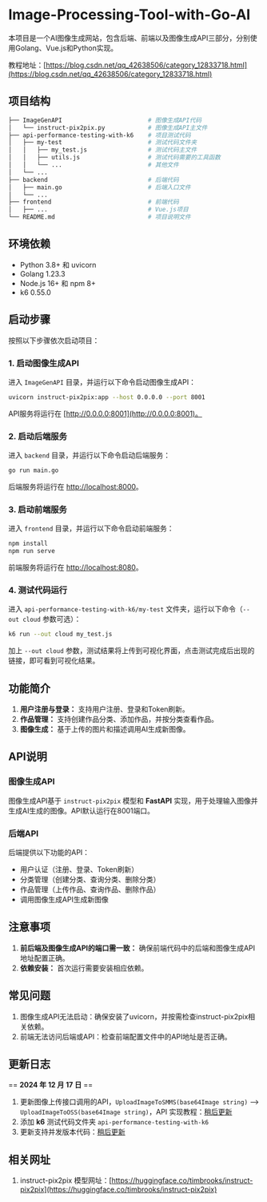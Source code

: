 # Image-Processing-Tool-with-Go-AI
本项目是一个AI图像生成网站，包含后端、前端以及图像生成API三部分，分别使用Golang、Vue.js和Python实现。

教程地址：[https://blog.csdn.net/qq_42638506/category_12833718.html](https://blog.csdn.net/qq_42638506/category_12833718.html)

## 项目结构
```bash
├── ImageGenAPI                        # 图像生成API代码
│   └── instruct-pix2pix.py            # 图像生成API主文件
├── api-performance-testing-with-k6    # 项目测试代码
│   ├── my-test                        # 测试代码文件夹
│   │   ├── my_test.js                 # 测试代码主文件
│   │   ├── utils.js                   # 测试代码需要的工具函数
│   │   └── ...                        # 其他文件
│   └── ...                 
├── backend                            # 后端代码
│   ├── main.go                        # 后端入口文件
│   └── ...                  
├── frontend                           # 前端代码
│   ├── ...                            # Vue.js项目
└── README.md                          # 项目说明文件
```
## 环境依赖

* Python 3.8+ 和 uvicorn
* Golang 1.23.3
* Node.js 16+ 和 npm 8+
* k6 0.55.0

## 启动步骤

按照以下步骤依次启动项目：
### 1. 启动图像生成API

进入 `ImageGenAPI` 目录，并运行以下命令启动图像生成API：
```bash
uvicorn instruct-pix2pix:app --host 0.0.0.0 --port 8001
```
API服务将运行在 [http://0.0.0.0:8001](http://0.0.0.0:8001)。

### 2. 启动后端服务

进入 `backend` 目录，并运行以下命令启动后端服务：
```bash
go run main.go
```

后端服务将运行在 [http://localhost:8000](http://localhost:8000)。

### 3. 启动前端服务

进入 `frontend` 目录，并运行以下命令启动前端服务：
```bash
npm install
npm run serve
```
前端服务将运行在 [http://localhost:8080](http://localhost:8080)。

### 4. 测试代码运行

进入 `api-performance-testing-with-k6/my-test` 文件夹，运行以下命令（`--out cloud` 参数可选）：
```bash
k6 run --out cloud my_test.js
```
加上 `--out cloud` 参数，测试结果将上传到可视化界面，点击测试完成后出现的链接，即可看到可视化结果。

## 功能简介

1. **用户注册与登录：** 支持用户注册、登录和Token刷新。
2. **作品管理：** 支持创建作品分类、添加作品，并按分类查看作品。
3. **图像生成：** 基于上传的图片和描述调用AI生成新图像。

## API说明

### 图像生成API

图像生成API基于 `instruct-pix2pix` 模型和 **FastAPI** 实现，用于处理输入图像并生成AI生成的图像。API默认运行在8001端口。

### 后端API

后端提供以下功能的API：

* 用户认证（注册、登录、Token刷新）
* 分类管理（创建分类、查询分类、删除分类）
* 作品管理（上传作品、查询作品、删除作品）
* 调用图像生成API生成新图像

## 注意事项

1. **前后端及图像生成API的端口需一致：** 确保前端代码中的后端和图像生成API地址配置正确。
2. **依赖安装：** 首次运行需要安装相应依赖。

## 常见问题

1. 图像生成API无法启动：确保安装了uvicorn，并按需检查instruct-pix2pix相关依赖。
2. 前端无法访问后端或API：检查前端配置文件中的API地址是否正确。

## 更新日志
== **2024 年 12 月 17 日** ==
1. 更新图像上传接口调用的API，`UploadImageToSMMS(base64Image string)` --> `UploadImageToOSS(base64Image string)`，API 实现教程：[稍后更新]()
2. 添加 **k6** 测试代码文件夹 `api-performance-testing-with-k6`
3. 更新支持并发版本代码：[稍后更新]()

## 相关网址
1. instruct-pix2pix 模型网址：[https://huggingface.co/timbrooks/instruct-pix2pix](https://huggingface.co/timbrooks/instruct-pix2pix)
